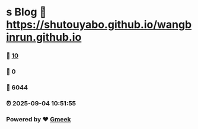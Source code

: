 # s Blog :link: https://shutouyabo.github.io/wangbinrun.github.io 
### :page_facing_up: [10](https://shutouyabo.github.io/wangbinrun.github.io/tag.html) 
### :speech_balloon: 0 
### :hibiscus: 6044 
### :alarm_clock: 2025-09-04 10:51:55 
### Powered by :heart: [Gmeek](https://github.com/Meekdai/Gmeek)
